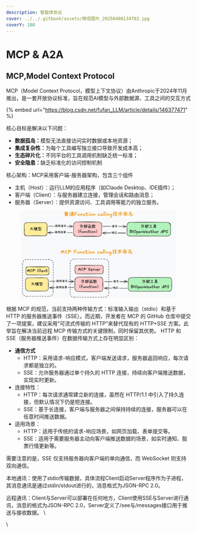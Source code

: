 ```yaml
---
description: 智能体协议
cover: ../../.gitbook/assets/微信图片_20250408134702.jpg
coverY: 108
---
```


# MCP & A2A

## MCP,**Model Context Protocol**

MCP（Model Context Protocol，模型上下文协议）由Anthropic于2024年11月推出，是一套开放协议标准，旨在规范AI模型与外部数据源、工具之间的交互方式

{% embed url="https://blog.csdn.net/fufan_LLM/article/details/146377471" %}

核心目标是解决以下问题：

* **数据孤岛：**&#x6A21;型无法直接访问实时数据或本地资源；
* **集成复杂性：**&#x4E3A;每个工具编写独立接口导致开发成本高；
* **生态碎片化：**&#x4E0D;同平台的工具调用机制缺乏统一标准；
* **安全隐患：**&#x7F3A;乏标准化的访问控制机制

核心架构：MCP采用客户端-服务器架构，包含三个组件

* 主机（Host）：运行LLM的应用程序（如Claude Desktop、IDE插件）；
* 客户端（Client）：与服务器建立连接，管理会话和路由消息；
* 服务器（Server）：提供资源访问、工具调用等能力的独立服务。

<figure><img src="../../.gitbook/assets/image (1) (1).png" alt=""><figcaption></figcaption></figure>

根据 MCP 的规范，当前支持两种传输方式：标准输入输出（stdio）和基于 HTTP 的服务器推送事件（SSE）。而近期，开发者在 MCP 的 GitHub 仓库中提交了一项提案，建议采用“可流式传输的 HTTP”来替代现有的 HTTP+SSE 方案。此举旨在解决当前远程 MCP 传输方式的关键限制，同时保留其优势。 HTTP 和 SSE（服务器推送事件）在数据传输方式上存在明显区别：

* **通信方式**
  * HTTP：采用请求-响应模式，客户端发送请求，服务器返回响应，每次请求都是独立的。
  * SSE：允许服务器通过单个持久的 HTTP 连接，持续向客户端推送数据，实现实时更新。
* 连接特性：
  * HTTP：每次请求通常建立新的连接，虽然在 HTTP/1.1 中引入了持久连接，但默认情况下仍是短连接。
  * SSE：基于长连接，客户端与服务器之间保持持续的连接，服务器可以在任意时间推送数据。
* 适用场景：
  * HTTP：适用于传统的请求-响应场景，如网页加载、表单提交等。
  * SSE：适用于需要服务器主动向客户端推送数据的场景，如实时通知、股票行情更新等。

需要注意的是，SSE 仅支持服务器向客户端的单向通信，而 WebSocket 则支持双向通信。

本地通讯：使用了stdio传输数据，具体流程Client启动Server程序作为子进程，其消息通讯是通过stdin/stdout进行的，消息格式为JSON-RPC 2.0。

远程通讯：Client与Server可以部署在任何地方，Client使用SSE与Server进行通讯，消息的格式为JSON-RPC 2.0，Server定义了/see与/messages接口用于推送与接收数据。
\

\



